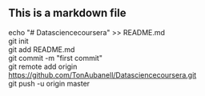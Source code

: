## This is a markdown file  
echo "# Datasciencecoursera" >> README.md  
git init  
git add README.md  
git commit -m "first commit"  
git remote add origin https://github.com/TonAubanell/Datasciencecoursera.git  
git push -u origin master  
